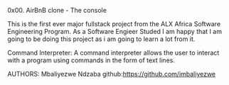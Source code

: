 0x00. AirBnB clone - The console

This is the first ever major fullstack project from the ALX Africa Software Engineering Program.
As a Software Engieer Studed I am happy that I am going to be doing this project as i am going to learn a lot from it.

Command Interpreter: A command interpreter allows the user to interact with a program using commands in the form of text lines.






AUTHORS: Mbaliyezwe Ndzaba
github:https://github.com/imbaliyezwe
